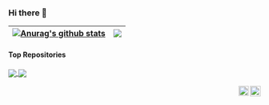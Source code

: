 ### Hi there 👋

<!--
**thisishamza/thisishamza** is a ✨ _special_ ✨ repository because its `README.md` (this file) appears on your GitHub profile.

Here are some ideas to get you started:

- 🔭 I’m currently working on ...
- 🌱 I’m currently learning ...
- 👯 I’m looking to collaborate on ...
- 🤔 I’m looking for help with ...
- 💬 Ask me about ...
- 📫 How to reach me: ...
- 😄 Pronouns: ...
- ⚡ Fun fact: ...
-->

| <a href="https://github.com/thisishamza/github-readme-stats"><img align="center" src="https://github-readme-stats.vercel.app/api?username=thisishamza&show_icons=true&include_all_commits=true&theme=buefy&hide_border=true" alt="Anurag's github stats" /></a> | <a href="https://github.com/thisishamza/github-readme-stats"><img align="center" src="https://github-readme-stats.vercel.app/api/top-langs/?username=thisishamza&layout=compact&theme=buefy&hide_border=true" /></a> |
| ------------- | ------------- |

#### Top Repositories


<a href="https://github.com/thisishamza/github-readme-stats">
  <img align="center" src="https://github-readme-stats.vercel.app/api/pin/?username=thisishamza&repo=github-readme-stats&theme=buefy" />
</a>
<a href="https://github.com/thisishamza/thisishamza.github.io">
  <img align="center" src="https://github-readme-stats.vercel.app/api/pin/?username=thisishamza&repo=thisishamza.github.io&theme=buefy" />
</a>

<br />
<br />

<a href="https://twitter.com/anuraghazru">
  <img align="right" alt="Anurag Hazra | Twitter" width="21px" src="https://raw.githubusercontent.com/thisishamza/thisishamza/master/assets/twitter.svg" />
</a>
<a href="https://codesandbox.io/u/thisishamza">
  <img align="right" alt="Anurag Hazra | CodeSandbox" width="20px" src="https://raw.githubusercontent.com/thisishamza/thisishamza/master/assets/codesandbox.svg" />
</a>
